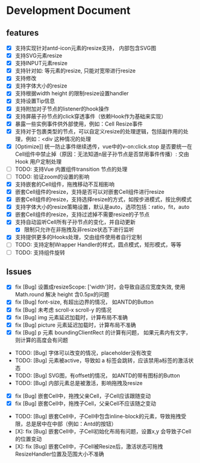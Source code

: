 <!--
 * @Author       : sunzhifeng <ian.sun@auodigitech.com>
 * @Date         : 2022-03-08 17:03:50
 * @Description  : Created by sunzhifeng, Please coding something here
 * @FilePath     : /k-form-design-vue/packages/VueDraggableResizableCell/doc.md
 * @LastEditTime : 2022-04-01 17:19:48
 * @LastEditors  : sunzhifeng <ian.sun@auodigitech.com>
-->

# Development Document


## features

* [X] 支持实现针对antd-icon元素的resize支持， 内部包含SVG图
* [X] 支持SVG元素resize
* [X] 支持INPUT元素resize
* [X] 支持针对如: <a-date-picker /> 等元素的resize, 只能对宽带进行resize
* [X] 支持修改 <a-input placeholder="Input 输入框控件 附带Style" :style="{width: '280px'}"></a-input>
* [X] 支持字体大小的resize
* [X] 支持根据width height 的限制resize设置handler
* [X] 支持设置Tip信息
* [X] 支持附加对子节点的listener的hook操作
* [X] 支持屏蔽子孙节点的click穿透事件（依赖Hook作为基础来实现）
* [X] 暴露一些实例事件供外部使用，例如：Cell Resize事件
* [X] 支持对于包裹类型的节点，可以自定义resize的处理逻辑，包括副作用的处理，例如：<div<a-button /></div> 这种情况的处理
* [X] [Optimize]] 统一防止事件继续透传，vue中的v-on:click.stop 是否要统一在Cell组件中禁止掉（原因：无法知道n层子孙节点是否禁用事件传播）: 交由Hook 用户定制处理
* [ ] TODO: 支持Vue 内置组件transition 节点的处理
* [ ] TODO: 验证zoom的设置的影响
* [X] 支持嵌套的Cell组件，拖拽移动不互相影响
* [X] 嵌套Cell组件的resize，支持是否可以对嵌套Cell组件进行resize
* [X] 嵌套Cell组件的resize，支持选择resize的方式，如按步进模式，按比例模式
* [X] 支持字体大小的resize策略设置，默认是auto，选项包括：ratio，fit，auto
* [X] 嵌套Cell组件的resize，支持过滤掉不需要resize的子节点
* [X] 支持自动监听Cell所有子孙节点的变化，并自动更新
  * [X] 限制只允许在非拖拽及非resize状态下进行监听
* [X] 支持提供更多的Hooks处理，交由组件使用者自行定制
* [ ] TODO: 支持定制Wrapper Handler的样式，圆点模式，矩形模式，等等
* [ ] TODO: 支持组件旋转

## Issues

* [X] fix [Bug] <a-auto-complete /> 设置成resizeScope: ['width']时，会导致自适应宽度失效, 使用 Math.round 解决 height 含0.5px的问题
* [X] fix [Bug] font-size, 有超出边界的情况， 如ANTD的Button
* [X] fix [Bug] 未考虑 scroll-x scroll-y 的情况
* [X] fix [Bug] img 元素延迟加载时，计算布局不准确
* [X] fix [Bug] picture 元素延迟加载时，计算布局不准确
* [X] fix [Bug] p 元素 boundingClientRect 的计算有问题， 如果元素内有文字， 则计算的高度会有问题
* TODO: [Bug] 字体可以改变的情况，placeholder没有改变
* TODO: [Bug] 元素被active，导致如 a 标签会跳转，应该禁用a标签的激活状态
* TODO: [Bug] SVG图，有offset的情况， 如ANTD的带有图标的Button
* TODO: [Bug]  <a-date-picker /> 内部元素总是被激活，影响拖拽及resize
* [X] fix [Bug] 嵌套Cell中，拖拽父亲Cell，子Cell应该跟随变动
* [X] fix [Bug] 嵌套Cell中，拖拽子Cell，父亲Cell不应该随之变动
* TODO: [Bug] 嵌套Cell中，子Cell中包含inline-block的元素，导致拖拽受限，总是居中在中部（例如：Antd的按钮）
* [X]: fix [Bug] 嵌套Cell中，子Cell初始化布局有问题，设置x,y 会导致子Cell的位置变动
* [X]: fix [Bug] 嵌套Cell中，子Cell被Resize后，激活状态可拖拽ResizeHandler位置及范围大小不准确
